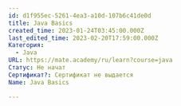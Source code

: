 ```yaml
---
id: d1f955ec-5261-4ea3-a10d-107b6c41de0d
title: Java Basics
created_time: 2023-01-24T03:45:00.000Z
last_edited_time: 2023-02-20T17:59:00.000Z
Категория:
  - Java
URL: https://mate.academy/ru/learn?course=java
Статус: Не начат
Сертификат?: Сертификат не выдается
Name: Java Basics

---
```

